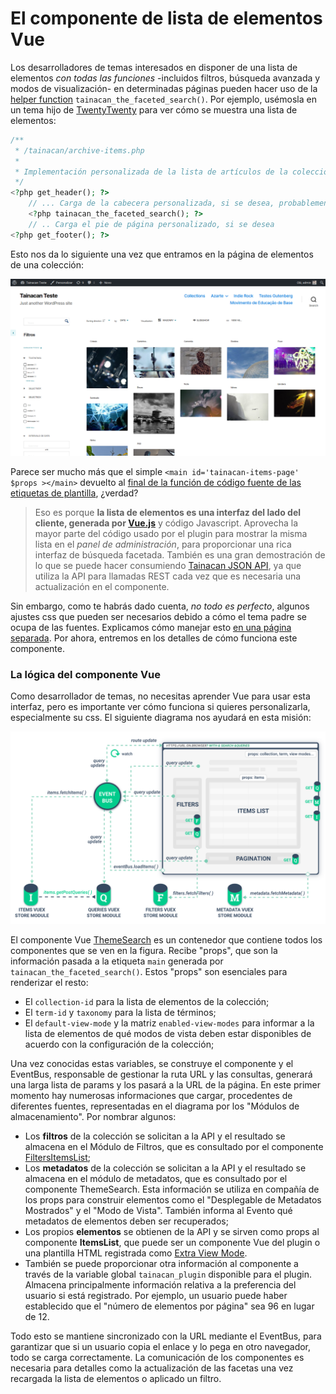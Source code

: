 # El componente de lista de elementos Vue

Los desarrolladores de temas interesados en disponer de una lista de elementos *con todas las funciones* -incluidos filtros, búsqueda avanzada y modos de visualización- en determinadas páginas pueden hacer uso de la [helper function](/es-mx/dev/custom-templates#funciones-del-ayudante-de-temas) `tainacan_the_faceted_search()`. Por ejemplo, usémosla en un tema hijo de [TwentyTwenty](https://wordpress.org/themes/twentytwenty/ ':ignore') para ver cómo se muestra una lista de elementos:

```php
/**
 * /tainacan/archive-items.php
 *
 * Implementación personalizada de la lista de artículos de la colección Tainacan
 */
<?php get_header(); ?>
    // ... Carga de la cabecera personalizada, si se desea, probablemente mostrando un banner de la colección
    <?php tainacan_the_faceted_search(); ?>
    // .. Carga el pie de página personalizado, si se desea
<?php get_footer(); ?>
```

Esto nos da lo siguiente una vez que entramos en la página de elementos de una colección:

![Plantilla añadida a la página de lista de artículos.](_assets/the-vue-items-list-component-1.png)

Parece ser mucho más que el simple `<main id='tainacan-items-page' $props ></main>` devuelto al [final de la función de código fuente de las etiquetas de plantilla](https://github.com/tainacan/tainacan/blob/develop/src/classes/theme-helper/template-tags.php#L280 ':ignore'), ¿verdad? 

> Eso es porque **la lista de elementos es una interfaz del lado del cliente, generada por [Vue.js](https://vuejs.org/ ':ignore')** y código Javascript. Aprovecha la mayor parte del código usado por el plugin para mostrar la misma lista en el *panel de administración*, para proporcionar una rica interfaz de búsqueda facetada. También es una gran demostración de lo que se puede hacer consumiendo [Tainacan JSON API](https://tainacan.org/api-docs/ ':ignore'), ya que utiliza la API para llamadas REST cada vez que es necesaria una actualización en el componente. 

Sin embargo, como te habrás dado cuenta, *no todo es perfecto*, algunos ajustes css que pueden ser necesarios debido a cómo el tema padre se ocupa de las fuentes. Explicamos cómo manejar esto [en una página separada](/es-mx/dev/customizing-the-items-list.md). Por ahora, entremos en los detalles de cómo funciona este componente.

### La lógica del componente Vue

Como desarrollador de temas, no necesitas aprender Vue para usar esta interfaz, pero es importante ver cómo funciona si quieres personalizarla, especialmente su css. El siguiente diagrama nos ayudará en esta misión:

![La arquitectura del componente Vue para la Búsqueda Facetada.](_assets/the-vue-items-list-component-2.png)

El componente Vue [ThemeSearch]() es un contenedor que contiene todos los componentes que se ven en la figura. Recibe "props", que son la información pasada a la etiqueta `main` generada por `tainacan_the_faceted_search()`. Estos "props" son esenciales para renderizar el resto:

* El `collection-id` para la lista de elementos de la colección;
* El `term-id` y `taxonomy` para la lista de términos;
* El `default-view-mode` y la matriz `enabled-view-modes` para informar a la lista de elementos de qué modos de vista deben estar disponibles de acuerdo con la configuración de la colección;

Una vez conocidas estas variables, se construye el componente y el EventBus, responsable de gestionar la ruta URL y las consultas, generará una larga lista de params y los pasará a la URL de la página. En este primer momento hay numerosas informaciones que cargar, procedentes de diferentes fuentes, representadas en el diagrama por los "Módulos de almacenamiento". Por nombrar algunos:

* Los **filtros** de la colección se solicitan a la API y el resultado se almacena en el Módulo de Filtros, que es consultado por el componente [FiltersItemsList]();
* Los **metadatos** de la colección se solicitan a la API y el resultado se almacena en el módulo de metadatos, que es consultado por el componente ThemeSearch. Esta información se utiliza en compañía de los props para construir elementos como el "Desplegable de Metadatos Mostrados" y el "Modo de Vista". También informa al Evento qué metadatos de elementos deben ser recuperados;
* Los propios **elementos** se obtienen de la API y se sirven como props al componente **ItemsList**, que puede ser un componente Vue del plugin o una plantilla HTML registrada como [Extra View Mode](/es-mx/dev/extra-view-modes.md).
* También se puede proporcionar otra información al componente a través de la variable global `tainacan_plugin` disponible para el plugin. Almacena principalmente información relativa a la preferencia del usuario si está registrado. Por ejemplo, un usuario puede haber establecido que el "número de elementos por página" sea 96 en lugar de 12.

Todo esto se mantiene sincronizado con la URL mediante el EventBus, para garantizar que si un usuario copia el enlace y lo pega en otro navegador, todo se carga correctamente. La comunicación de los componentes es necesaria para detalles como la actualización de las facetas una vez recargada la lista de elementos o aplicado un filtro.
